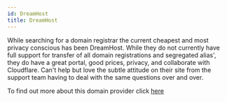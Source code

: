 ```yaml
---
id: DreamHost
title: DreamHost
---
```


While searching for a domain registrar the current cheapest and most privacy conscious has been DreamHost. While they do not currently have full support for transfer of all domain registrations and segregated alias', they do have a great portal, good prices, privacy, and collaborate with Cloudflare. Can't help but love the subtle attitude on their site from the support team having to deal with the same questions over and over.

To find out more about this domain provider click [here](https://www.dreamhost.com/)
